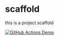 # scaffold
this is a project scaffold

[![GitHub Actions Demo](https://github.com/devops-yasan/scaffold/actions/workflows/main.yml/badge.svg)](https://github.com/devops-yasan/scaffold/actions/workflows/main.yml)

